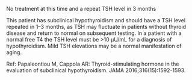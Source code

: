 No treatment at this time and a repeat TSH level in 3 months

This patient has subclinical hypothyroidism and should have a TSH level repeated in 1–3 months, as TSH may fluctuate in patients without thyroid disease and return to normal on subsequent testing. In a patient with a normal free T4 the TSH level must be >10 μU/mL for a diagnosis of hypothyroidism. Mild TSH elevations may be a normal manifestation of aging.

Ref: Papaleontiou M, Cappola AR: Thyroid-stimulating hormone in the evaluation of subclinical hypothyroidism. JAMA 2016;316(15):1592-1593.